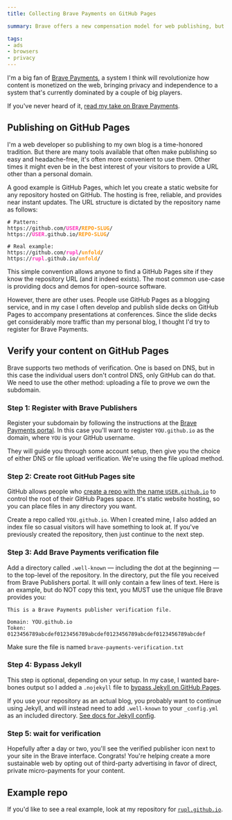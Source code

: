 ```yaml
---
title: Collecting Brave Payments on GitHub Pages

summary: Brave offers a new compensation model for web publishing, but people often publish on subdomains they don't directly control. Learn how to verify your USER.github.io domain with Brave Publishers.

tags:
- ads
- browsers
- privacy
---
```


I'm a big fan of [Brave Payments](https://brave.com/publishers), a system I think will revolutionize how content is monetized on the web, bringing privacy and independence to a system that's currently dominated by a couple of big players.

If you've never heard of it, [read my take on Brave Payments](/blog/brave-payments).

## Publishing on GitHub Pages

I'm a web developer so publishing to my own blog is a time-honored tradition. But there are many tools available that often make publishing so easy and headache-free, it's often more convenient to use them. Other times it might even be in the best interest of your visitors to provide a URL other than a personal domain.

A good example is GitHub Pages, which let you create a static website for any repository hosted on GitHub. The hosting is free, reliable, and provides near instant updates. The URL structure is dictated by the repository name as follows:

<pre><code class="language-none"># Pattern:
https://github.com/<strong style="color: #ff33bb">USER</strong>/<strong style="color: #ff9911">REPO-SLUG</strong>/
https://<strong style="color: #ff33bb">USER</strong>.github.io/<strong style="color: #ff9911">REPO-SLUG</strong>/

# Real example:
https://github.com/<strong style="color: #ff33bb">rupl</strong>/<strong style="color: #ff9911">unfold</strong>/
https://<strong style="color: #ff33bb">rupl</strong>.github.io/<strong style="color: #ff9911">unfold</strong>/
</code></pre>

This simple convention allows anyone to find a GitHub Pages site if they know the repository URL (and it indeed exists). The most common use-case is providing docs and demos for open-source software.

However, there are other uses. People use GitHub Pages as a blogging service, and in my case I often develop and publish slide decks on GitHub Pages to accompany presentations at conferences. Since the slide decks get considerably more traffic than my personal blog, I thought I'd try to register for Brave Payments.

## Verify your content on GitHub Pages

Brave supports two methods of verification. One is based on DNS, but in this case the individual users don't control DNS, only GitHub can do that. We need to use the other method: uploading a file to prove we own the subdomain.

### Step 1: Register with Brave Publishers

Register your subdomain by following the instructions at the [Brave Payments portal](https://publishers.basicattentiontoken.org/). In this case you'll want to register `YOU.github.io` as the domain, where `YOU` is your GitHub username.

They will guide you through some account setup, then give you the choice of either DNS or file upload verification. We're using the file upload method.

### Step 2: Create root GitHub Pages site

GitHub allows people who [create a repo with the name `USER.github.io`](https://pages.github.com/#user-site) to control the root of their GitHub Pages space. It's static website hosting, so you can place files in any directory you want.

Create a repo called `YOU.github.io`. When I created mine, I also added an index file so casual visitors will have something to look at. If you've previously created the repository, then just continue to the next step.

### Step 3: Add Brave Payments verification file

Add a directory called `.well-known` — including the dot at the beginning — to the top-level of the repository. In the directory, put the file you received from Brave Publishers portal. It will only contain a few lines of text. Here is an example, but do NOT copy this text, you MUST use the unique file Brave provides you:

```none
This is a Brave Payments publisher verification file.

Domain: YOU.github.io
Token: 0123456789abcdef0123456789abcdef0123456789abcdef0123456789abcdef
```

Make sure the file is named `brave-payments-verification.txt`

### Step 4: Bypass Jekyll

This step is optional, depending on your setup. In my case, I wanted bare-bones output so I added a `.nojekyll` file to [bypass Jekyll on GitHub Pages](https://github.com/blog/572-bypassing-jekyll-on-github-pages).

If you use your repository as an actual blog, you probably want to continue using Jekyll, and will instead need to add `.well-known` to your `_config.yml` as an included directory. [See docs for Jekyll config](https://jekyllrb.com/docs/configuration/).

### Step 5: wait for verification

Hopefully after a day or two, you'll see the verified publisher icon next to your site in the Brave interface. Congrats! You're helping create a more sustainable web by opting out of third-party advertising in favor of direct, private micro-payments for your content.

## Example repo

If you'd like to see a real example, look at my repository for [`rupl.github.io`](https://github.com/rupl/rupl.github.io).
